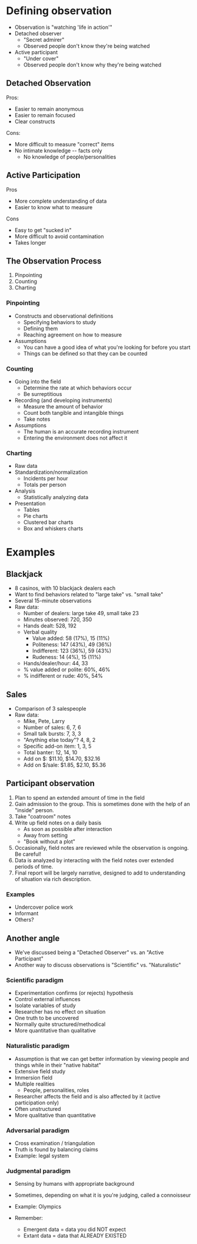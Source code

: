 # Defining observation

* Observation is "watching 'life in action'"
* Detached observer
	* "Secret admirer"
	* Observed people don't know they're being watched
* Active participant
	* "Under cover"
	* Observed people don't know why they're being watched

## Detached Observation

Pros:

* Easier to remain anonymous
* Easier to remain focused
* Clear constructs

Cons:

* More difficult to measure "correct" items
* No intimate knowledge -- facts only
	* No knowledge of people/personalities

## Active Participation

Pros

* More complete understanding of data
* Easier to know what to measure

Cons

* Easy to get "sucked in"
* More difficult to avoid contamination
* Takes longer

## The Observation Process

1. Pinpointing
1. Counting
1. Charting

### Pinpointing

* Constructs and observational definitions
	* Specifying behaviors to study
	* Defining them
	* Reaching agreement on how to measure
* Assumptions
	* You can have a good idea of what you're looking for before you start
	* Things can be defined so that they can be counted

### Counting

* Going into the field
	* Determine the rate at which behaviors occur
	* Be surreptitious
* Recording (and developing instruments)
	* Measure the amount of behavior
	* Count both tangible and intangible things
	* Take notes
* Assumptions
	* The human is an accurate recording instrument
	* Entering the environment does not affect it

### Charting

* Raw data
* Standardization/normalization
	* Incidents per hour
	* Totals per person
* Analysis
	* Statistically analyzing data
* Presentation
	* Tables
	* Pie charts
	* Clustered bar charts
	* Box and whiskers charts

# Examples

## Blackjack

* 8 casinos, with 10 blackjack dealers each
* Want to find behaviors related to "large take" vs. "small take"
* Several 15-minute observations
* Raw data:
	* Number of dealers: large take 49, small take 23
	* Minutes observed: 720, 350
	* Hands dealt: 528, 192
	* Verbal quality
		* Value added: 58 (17%), 15 (11%)
		* Politeness: 147 (43%), 49 (36%)
		* Indifferent: 123 (36%), 59 (43%)
		* Rudeness:	14 (4%), 15 (11%)
	* Hands/dealer/hour: 44, 33
	* % value added or polite: 60%, 46%
	* % indifferent or rude: 40%, 54%

## Sales
* Comparison of 3 salespeople
* Raw data:
	* Mike, Pete, Larry
	* Number of sales: 6, 7, 6
	* Small talk bursts: 7, 3, 3
	* "Anything else today"? 4, 8, 2
	* Specific add-on item: 1, 3, 5
	* Total banter: 12, 14, 10
	* Add on $: $11.10, $14.70, $32.16
	* Add on $/sale: $1.85, $2.10, $5.36

## Participant observation
1. Plan to spend an extended amount of time in the field
1. Gain admission to the group. This is sometimes done with the help of an "inside" person.
1. Take "coatroom" notes
1. Write up field notes on a daily basis
	* As soon as possible after interaction
	* Away from setting
	* "Book without a plot"
1. Occasionally, field notes are reviewed while the observation is ongoing. Be careful!
1. Data is analyzed by interacting with the field notes over extended periods of time.
1. Final report will be largely narrative, designed to add to understanding of situation via rich description.

### Examples

* Undercover police work
* Informant
* Others?

## Another angle

* We've discussed being a "Detached Observer" vs. an "Active Participant"
* Another way to discuss observations is "Scientific" vs. "Naturalistic"

### Scientific paradigm

* Experimentation confirms (or rejects) hypothesis
* Control external influences
* Isolate variables of study
* Researcher has no effect on situation
* One truth to be uncovered
* Normally quite structured/methodical
* More quantitative than qualitative

### Naturalistic paradigm

* Assumption is that we can get better information by viewing people and things while in their "native habitat"
* Extensive field study
* Immersion field
* Multiple realities
	* People, personalities, roles
* Researcher affects the field and is also affected by it (active participation only)
* Often unstructured
* More qualitative than quantitative

### Adversarial paradigm
* Cross examination / triangulation
* Truth is found by balancing claims
* Example: legal system

### Judgmental paradigm
* Sensing by humans with appropriate background
* Sometimes, depending on what it is you're judging, called a connoisseur
* Example: Olympics

* Remember:
	* Emergent data = data you did NOT expect
	* Extant data   = data that ALREADY EXISTED
